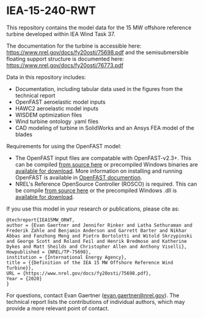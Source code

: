 # IEA-15-240-RWT
This repository contains the model data for the 15 MW offshore reference turbine developed within IEA Wind Task 37.

The documentation for the turbine is accessible here: https://www.nrel.gov/docs/fy20osti/75698.pdf
and the semisubmersible floating support structure is documented here: https://www.nrel.gov/docs/fy20osti/76773.pdf

Data in this repository includes:
* Documentation, including tabular data used in the figures from the technical report
* OpenFAST aeroelastic model inputs
* HAWC2 aeroelastic model inputs
* WISDEM optimization files
* Wind turbine ontology .yaml files
* CAD modeling of turbine in SolidWorks and an Ansys FEA model of the blades

Requirements for using the OpenFAST model:
* The OpenFAST input files are compatable with OpenFAST-v2.3+.  This can be compiled [from source here](https://github.com/OpenFAST/openfast.git) or precompiled Windows binaries are [available for download](https://github.com/OpenFAST/openfast/releases/latest/download/windows_openfast_binaries.zip). More information on installing and running OpenFAST is available in [OpenFAST documention](https://openfast.readthedocs.io/en/master/). 
* NREL's Reference OpenSource Controller (ROSCO) is required.  This can be compile [from source here](https://github.com/nrel/rosco) or the precompiled Windows .dll is [available for download](https://github.com/NREL/ROSCO/releases/tag/v2.0.1).

If you use this model in your research or publications, please cite as:

    @techreport{IEA15MW_ORWT,
    author = {Evan Gaertner and Jennifer Rinker and Latha Sethuraman and Frederik Zahle and Benjamin Anderson and Garrett Barter and Nikhar Abbas and Fanzhong Meng and Pietro Bortolotti and Witold Skrzypinski and George Scott and Roland Feil and Henrik Bredmose and Katherine Dykes and Matt Sheilds and Christopher Allen and Anthony Viselli},
    Howpublished = {NREL/TP-75698},
    institution = {International Energy Agency},
    title = {{Definition of the IEA 15 MW Offshore Reference Wind Turbine}},
    URL = {https://www.nrel.gov/docs/fy20osti/75698.pdf},
    Year = {2020}
    }

For questions, contact Evan Gaertner (evan.gaertner@nrel.gov).  The technical report lists the contributions of individual authors, which may provide a more relevant point of contact.
